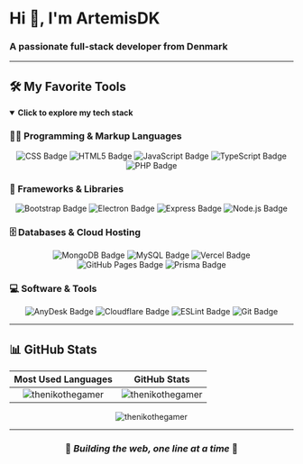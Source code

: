 # Hi 👋, I'm ArtemisDK
### A passionate full-stack developer from Denmark

---

## 🛠️ My Favorite Tools

<details open>
<summary><strong>Click to explore my tech stack</strong></summary>

### 👨‍💻 Programming & Markup Languages

<div align="center">

![CSS Badge](https://img.shields.io/badge/CSS-639?logo=css&logoColor=fff&style=flat)
![HTML5 Badge](https://img.shields.io/badge/HTML5-E34F26?logo=html5&logoColor=fff&style=flat)
![JavaScript Badge](https://img.shields.io/badge/JavaScript-F7DF1E?logo=javascript&logoColor=000&style=flat)
![TypeScript Badge](https://img.shields.io/badge/TypeScript-3178C6?logo=typescript&logoColor=fff&style=flat)
![PHP Badge](https://img.shields.io/badge/PHP-777BB4?logo=php&logoColor=fff&style=flat)

</div>

### 🧰 Frameworks & Libraries

<div align="center">

![Bootstrap Badge](https://img.shields.io/badge/Bootstrap-7952B3?logo=bootstrap&logoColor=fff&style=flat)
![Electron Badge](https://img.shields.io/badge/Electron-47848F?logo=electron&logoColor=fff&style=flat)
![Express Badge](https://img.shields.io/badge/Express-000?logo=express&logoColor=fff&style=flat)
![Node.js Badge](https://img.shields.io/badge/Node.js-5FA04E?logo=nodedotjs&logoColor=fff&style=flat)

</div>

### 🗄️ Databases & Cloud Hosting

<div align="center">

![MongoDB Badge](https://img.shields.io/badge/MongoDB-47A248?logo=mongodb&logoColor=fff&style=flat)
![MySQL Badge](https://img.shields.io/badge/MySQL-4479A1?logo=mysql&logoColor=fff&style=flat)
![Vercel Badge](https://img.shields.io/badge/Vercel-000?logo=vercel&logoColor=fff&style=flat)
![GitHub Pages Badge](https://img.shields.io/badge/GitHub%20Pages-222?logo=githubpages&logoColor=fff&style=flat)
![Prisma Badge](https://img.shields.io/badge/Prisma-2D3748?logo=prisma&logoColor=fff&style=flat)

</div>

### 💻 Software & Tools

<div align="center">

![AnyDesk Badge](https://img.shields.io/badge/AnyDesk-EF443B?logo=anydesk&logoColor=fff&style=flat)
![Cloudflare Badge](https://img.shields.io/badge/Cloudflare-F38020?logo=cloudflare&logoColor=fff&style=flat)
![ESLint Badge](https://img.shields.io/badge/ESLint-4B32C3?logo=eslint&logoColor=fff&style=flat)
![Git Badge](https://img.shields.io/badge/Git-F05032?logo=git&logoColor=fff&style=flat)


</div>

---

## 📊 GitHub Stats

<div align="center">

| **Most Used Languages** | **GitHub Stats** |
|:-----------------------:|:----------------:|
| <img src="https://github-readme-stats.vercel.app/api/top-langs?username=thenikothegamer&show_icons=true&locale=en&layout=compact&theme=react" alt="thenikothegamer" /> | <img src="https://github-readme-stats.vercel.app/api?username=thenikothegamer&show_icons=true&locale=en&theme=react" alt="thenikothegamer" /> |

<img src="https://github-readme-streak-stats.vercel.app/?user=thenikothegamer&theme=react" alt="thenikothegamer" />

</div>

</details>

---

<div align="center">
  
### 🚀 *Building the web, one line at a time* 🚀

</div>
